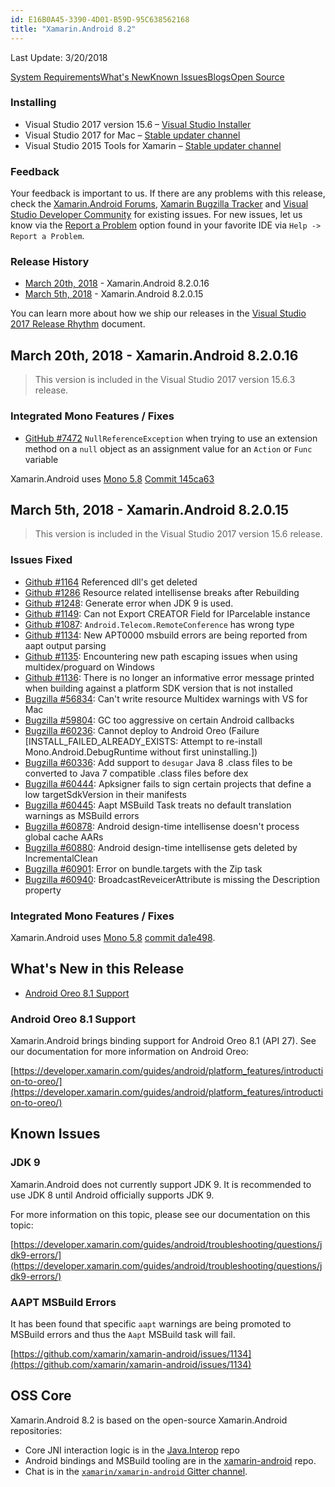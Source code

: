 ```yaml
---
id: E16B0A45-3390-4D01-B59D-95C638562168
title: "Xamarin.Android 8.2"
---
```


Last Update: 3/20/2018

<a class="action-button" href="https://developer.xamarin.com/guides/cross-platform/getting_started/requirements/">System Requirements</a><a class="action-button" href="#whats-new">What's New</a><a class="action-button" href="#known-issues">Known Issues</a><a class="action-button" href="https://blog.xamarin.com/tag/android/">Blogs</a><a class="action-button" href="#oss">Open Source</a>

### Installing

* Visual Studio 2017 version 15.6 – [Visual Studio Installer](https://docs.microsoft.com/visualstudio/install/update-visual-studio)
* Visual Studio 2017 for Mac – [Stable updater channel](https://docs.microsoft.com/visualstudio/mac/update)
* Visual Studio 2015 Tools for Xamarin – [Stable updater channel](https://developer.xamarin.com/recipes/cross-platform/ide/change_updates_channel/#visualstudio)

### Feedback

Your feedback is important to us. If there are any problems with this release, check the [Xamarin.Android Forums](https://forums.xamarin.com/categories/android), [Xamarin Bugzilla Tracker](https://bugzilla.xamarin.com/query.cgi?product=Android) and [Visual Studio Developer Community](https://developercommunity.visualstudio.com/) for existing issues. For new issues, let us know via the [Report a Problem](https://docs.microsoft.com/en-us/visualstudio/ide/how-to-report-a-problem-with-visual-studio-2017) option found in your favorite IDE via `Help -> Report a Problem`.

### Release History

* [March 20th, 2018](#8-2-0-16) - Xamarin.Android 8.2.0.16
* [March 5th, 2018](#8-2-0-15) - Xamarin.Android 8.2.0.15

You can learn more about how we ship our releases in the [Visual Studio 2017 Release Rhythm](https://www.visualstudio.com/en-us/productinfo/vs2017-release-rhythm) document.

<a name="8-2-0-16" />

## March 20th, 2018 - Xamarin.Android 8.2.0.16

> This version is included in the Visual Studio 2017 version 15.6.3 release.

### Integrated Mono Features / Fixes

* [GitHub #7472](https://github.com/mono/mono/issues/7472)
    `NullReferenceException` when trying to use an extension method on a `null` object as an assignment value for an `Action` or `Func` variable

Xamarin.Android uses [Mono 5.8](http://www.mono-project.com/docs/about-mono/releases/5.8.0/)
[Commit 145ca63](https://github.com/mono/mono/commit/145ca63)

<a name="8-2-0-15" />

## March 5th, 2018 - Xamarin.Android 8.2.0.15

> This version is included in the Visual Studio 2017 version 15.6 release.

### Issues Fixed

* [Github #1164](https://github.com/xamarin/xamarin-android/issues/1164)
    Referenced dll's get deleted
* [Github #1286](https://github.com/xamarin/xamarin-android/issues/1286)
    Resource related intellisense breaks after Rebuilding
* [Github #1248](https://github.com/xamarin/xamarin-android/issues/1248):
    Generate error when JDK 9 is used.
* [Github #1149](https://github.com/xamarin/xamarin-android/issues/1149):
    Can not Export CREATOR Field for IParcelable instance
* [Github #1087](https://github.com/xamarin/xamarin-android/issues/1087):
    `Android.Telecom.RemoteConference` has wrong type
* [Github #1134](https://github.com/xamarin/xamarin-android/issues/1134):
    New APT0000 msbuild errors are being reported from aapt output parsing
* [Github #1135](https://github.com/xamarin/xamarin-android/issues/1135):
    Encountering new path escaping issues when using multidex/proguard on Windows
* [Github #1136](https://github.com/xamarin/xamarin-android/issues/1136):
    There is no longer an informative error message printed when building against a platform SDK version that is not installed
* [Bugzilla #56834](https://bugzilla.xamarin.com/show_bug.cgi?id=56834):
    Can't write resource Multidex warnings with VS for Mac 
* [Bugzilla #59804](https://bugzilla.xamarin.com/show_bug.cgi?id=59804):
    GC too aggressive on certain Android callbacks
* [Bugzilla #60236](https://bugzilla.xamarin.com/show_bug.cgi?id=60236):
    Cannot deploy to Android Oreo (Failure [INSTALL_FAILED_ALREADY_EXISTS: Attempt to re-install Mono.Android.DebugRuntime without first uninstalling.])
* [Bugzilla #60336](https://bugzilla.xamarin.com/show_bug.cgi?id=60336):
    Add support to `desugar` Java 8 .class files to be converted to Java 7 compatible .class files before dex 
* [Bugzilla #60444](https://bugzilla.xamarin.com/show_bug.cgi?id=60444):
    Apksigner fails to sign certain projects that define a low targetSdkVersion in their manifests
* [Bugzilla #60445](https://bugzilla.xamarin.com/show_bug.cgi?id=60445):
    Aapt MSBuild Task treats no default translation warnings as MSBuild errors
* [Bugzilla #60878](https://bugzilla.xamarin.com/show_bug.cgi?id=60878):
    Android design-time intellisense doesn't process global cache AARs
* [Bugzilla #60880](https://bugzilla.xamarin.com/show_bug.cgi?id=60880):
    Android design-time intellisense gets deleted by IncrementalClean
* [Bugzilla #60901](https://bugzilla.xamarin.com/show_bug.cgi?id=60901):
    Error on bundle.targets with the Zip task
* [Bugzilla #60940](https://bugzilla.xamarin.com/show_bug.cgi?id=60940):
    BroadcastReveicerAttribute is missing the Description property

### Integrated Mono Features / Fixes

Xamarin.Android uses [Mono 5.8](http://www.mono-project.com/docs/about-mono/releases/5.8.0/)
[commit da1e498](https://github.com/mono/mono/commit/da1e498).

<a name="whats-new"/>

## What's New in this Release

* [Android Oreo 8.1 Support](#android-oreo-8-1)

<a name="android-oreo-8-1" />

### Android Oreo 8.1 Support

Xamarin.Android brings binding support for Android Oreo 8.1 (API 27). See our documentation for more information on Android Oreo:

[https://developer.xamarin.com/guides/android/platform_features/introduction-to-oreo/](https://developer.xamarin.com/guides/android/platform_features/introduction-to-oreo/)

<a name="known-issues" />

## Known Issues

<a name="jdk9" />

### JDK 9

Xamarin.Android does not currently support JDK 9. It is recommended to use JDK 8 until Android officially supports JDK 9.

For more information on this topic, please see our documentation on this topic:

[https://developer.xamarin.com/guides/android/troubleshooting/questions/jdk9-errors/](https://developer.xamarin.com/guides/android/troubleshooting/questions/jdk9-errors/)

### AAPT MSBuild Errors

It has been found that specific `aapt` warnings are being promoted to MSBuild errors and thus the `Aapt` MSBuild task will fail.

[https://github.com/xamarin/xamarin-android/issues/1134](https://github.com/xamarin/xamarin-android/issues/1134)

<a name="oss" />
    
## OSS Core

Xamarin.Android 8.2 is based on the open-source Xamarin.Android repositories:

* Core JNI interaction logic is in the
    [Java.Interop](https://github.com/xamarin/Java.Interop/tree/d15-6) repo
* Android bindings and MSBuild tooling are in the
    [xamarin-android](https://github.com/xamarin/xamarin-android/tree/d15-6) repo.
* Chat is in the
    [`xamarin/xamarin-android` Gitter channel](https://gitter.im/xamarin/xamarin-android).

